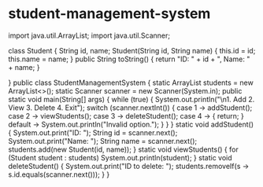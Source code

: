 # student-management-system
import java.util.ArrayList;
import java.util.Scanner;

class Student {
    String id, name;
    Student(String id, String name) { this.id = id; this.name = name; }
    public String toString() { return "ID: " + id + ", Name: " + name; }
    
}
public class StudentManagementSystem {
    static ArrayList<Student> students = new ArrayList<>();
    static Scanner scanner = new Scanner(System.in);
    public static void main(String[] args) {
        while (true) {
            System.out.println("\n1. Add 2. View 3. Delete 4. Exit");
            switch (scanner.nextInt()) {
                case 1 -> addStudent();
                case 2 -> viewStudents();
                case 3 -> deleteStudent();
                case 4 -> { return; }
                default -> System.out.println("Invalid option.");
            }
        }
    }
    static void addStudent() {
        System.out.print("ID: "); String id = scanner.next();
        System.out.print("Name: "); String name = scanner.next();
        students.add(new Student(id, name));
    }
    static void viewStudents() {
        for (Student student : students) System.out.println(student);
    }
    static void deleteStudent() {
        System.out.print("ID to delete: ");
        students.removeIf(s -> s.id.equals(scanner.next()));
    }
}
